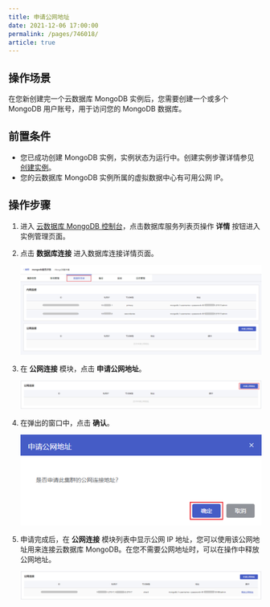 ```yaml
---
title: 申请公网地址
date: 2021-12-06 17:00:00
permalink: /pages/746018/
article: true
---
```



## 操作场景

在您新创建完一个云数据库 MongoDB 实例后，您需要创建一个或多个 MongoDB 用户账号，用于访问您的 MongoDB 数据库。

## 前置条件

+ 您已成功创建 MongoDB 实例，实例状态为运行中。创建实例步骤详情参见 [创建实例](./../../04.操作指南/02.管理实例/00.创建实例.md)。
+ 您的云数据库 MongoDB 实例所属的虚拟数据中心有可用公网 IP。

## 操作步骤

1. 进入 [云数据库 MongoDB 控制台](https://console.capitalonline.net/mongodb)，点击数据库服务列表页操作 **详情** 按钮进入实例管理页面。

2. 点击 **数据库连接** 进入数据库连接详情页面。

   ![ip_console](./../../pic/ip_console.png)

3. 在 **公网连接** 模块，点击 **申请公网地址**。

   ![ip_add](./../../pic/ip_add.png)

4. 在弹出的窗口中，点击 **确认**。

   ![ip_popup](./../../pic/ip_popup.png)

5. 申请完成后，在 **公网连接** 模块列表中显示公网 IP 地址，您可以使用该公网地址用来连接云数据库 MongoDB。在您不需要公网地址时，可以在操作中释放公网地址。

   ![ip_list](./../../pic/ip_list.png)

